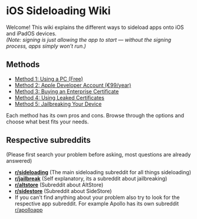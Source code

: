 # iOS Sideloading Wiki

Welcome! This wiki explains the different ways to sideload apps onto iOS and iPadOS devices.  
*(Note: signing is just allowing the app to start — without the signing process, apps simply won’t run.)*

## Methods
- [Method 1: Using a PC (Free)](method-1-pc-free.md)
- [Method 2: Apple Developer Account (€99/year)](method-2-dev-account.md)
- [Method 3: Buying an Enterprise Certificate](method-3-enterprise.md)
- [Method 4: Using Leaked Certificates](method-4-leaked.md)
- [Method 5: Jailbreaking Your Device](method-5-jailbreak.md)

Each method has its own pros and cons. Browse through the options and choose what best fits your needs.

## Respective subreddits
(Please first search your problem before asking, most questions are already answered)

- **[r/sideloading](https://www.reddit.com/r/sideloading)** (The main sideloading subreddit for all things sideloading)
- **[r/jailbreak](https://www.reddit.com/r/jailbreak)** (Self explanatory, its a subreddit about jailbreaking)
- **[r/altstore](https://www.reddit.com/r/AltStore)** (Subreddit about AltStore)
- **[r/sidestore](https://www.reddit.com/r/SideStore)** (Subreddit about SideStore)
- If you can't find anything about your problem also try to look for the respective app subreddit. For example Apollo has its own subreddit [r/apolloapp](https://www.reddit.com/r/apolloapp)
